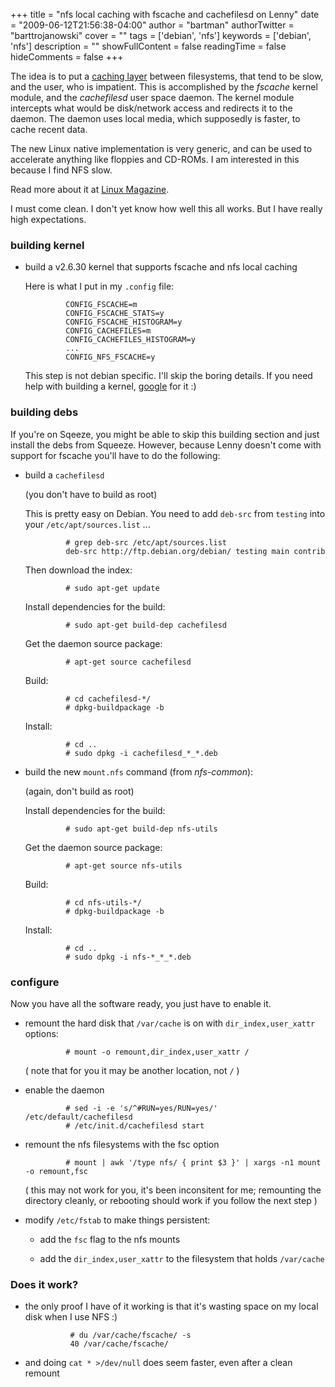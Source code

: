 +++
title = "nfs local caching with fscache and cachefilesd on Lenny"
date = "2009-06-12T21:56:38-04:00"
author = "bartman"
authorTwitter = "barttrojanowski"
cover = ""
tags = ['debian', 'nfs']
keywords = ['debian', 'nfs']
description = ""
showFullContent = false
readingTime = false
hideComments = false
+++

The idea is to put a [caching layer](http://git.kernel.org/?p=linux/kernel/git/torvalds/linux-2.6.git;a=tree;f=Documentation/filesystems/caching/fscache.txt;h=HEAD;hb=HEAD)
between filesystems, that tend to be slow, and the user, who is impatient.  This is accomplished by the *fscache* kernel module, and the *cachefilesd* user space daemon.
The kernel module intercepts what would be disk/network access and redirects it to the daemon.  The daemon uses local media, which supposedly is faster, to cache recent data.

The new Linux native implementation is very generic, and can be used to accelerate anything like floppies and CD-ROMs.  I am interested in this because I find NFS slow.

Read more about it at [Linux Magazine](http://www.linux-mag.com/id/7378/).

<!--more-->

I must come clean.  I don't yet know how well this all works.  But I have really high expectations.

### building kernel

 - build a v2.6.30 kernel that supports fscache and nfs local caching

   Here is what I put in my `.config` file:

                CONFIG_FSCACHE=m
                CONFIG_FSCACHE_STATS=y
                CONFIG_FSCACHE_HISTOGRAM=y
                CONFIG_CACHEFILES=m
                CONFIG_CACHEFILES_HISTOGRAM=y
                ...
                CONFIG_NFS_FSCACHE=y

   This step is not debian specific.
   I'll skip the boring details.  If you need help with building a kernel, [google](http://google.com) for it :)

### building debs

If you're on Sqeeze, you might be able to skip this building section and just install the debs from Squeeze.  However, because Lenny doesn't come with support for fscache you'll have to do the following:

 - build a `cachefilesd`

   (you don't have to build as root)

   This is pretty easy on Debian.  You need to add `deb-src` from `testing` into your `/etc/apt/sources.list` ...

                # grep deb-src /etc/apt/sources.list
                deb-src http://ftp.debian.org/debian/ testing main contrib

   Then download the index:

                # sudo apt-get update

   Install dependencies for the build:

                # sudo apt-get build-dep cachefilesd

   Get the daemon source package:

                # apt-get source cachefilesd

   Build:

                # cd cachefilesd-*/
                # dpkg-buildpackage -b

   Install:

                # cd ..
                # sudo dpkg -i cachefilesd_*_*.deb

 - build the new `mount.nfs` command (from *nfs-common*):

   (again, don't build as root)

   Install dependencies for the build:

                # sudo apt-get build-dep nfs-utils

   Get the daemon source package:

                # apt-get source nfs-utils

   Build:

                # cd nfs-utils-*/
                # dpkg-buildpackage -b

   Install:

                # cd ..
                # sudo dpkg -i nfs-*_*_*.deb

### configure

Now you have all the software ready, you just have to enable it.

 - remount the hard disk that `/var/cache` is on with `dir_index,user_xattr` options:

                # mount -o remount,dir_index,user_xattr /

   ( note that for you it may be another location, not `/` )

 - enable the daemon

                # sed -i -e 's/^#RUN=yes/RUN=yes/' /etc/default/cachefilesd
                # /etc/init.d/cachefilesd start

 - remount the nfs filesystems with the fsc option

                # mount | awk '/type nfs/ { print $3 }' | xargs -n1 mount -o remount,fsc

   ( this may not work for you, it's been inconsitent for me; remounting the directory cleanly, or rebooting should work if you follow the next step )

 - modify `/etc/fstab` to make things persistent:
 
   - add the `fsc` flag to the nfs mounts

   - add the `dir_index,user_xattr` to the filesystem that holds `/var/cache`


### Does it work?

 - the only proof I have of it working is that it's wasting space on my local disk when I use NFS :)

                 # du /var/cache/fscache/ -s
                 40 /var/cache/fscache/

 - and doing `cat * >/dev/null` does seem faster, even after a clean remount